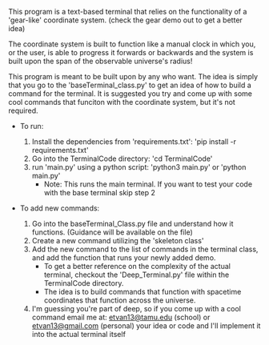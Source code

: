 This program is a text-based terminal that relies on the functionality of a 'gear-like' coordinate system. (check the gear demo out to get a better idea)

The coordinate system is built to function like a manual clock in which you, or the user, is able to progress it forwards or backwards and the system is built upon the span of the observable universe's radius!

This program is meant to be built upon by any who want. The idea is simply that you go to the 'baseTerminal_class.py' to get an idea of how to build a command for the terminal. It is suggested you try and come up with some cool commands that funciton with the coordinate system, but it's not required.

* To run:
    1. Install the dependencies from 'requirements.txt': 'pip install -r requirements.txt'
    2. Go into the TerminalCode directory: 'cd TerminalCode'
    3. run 'main.py' using a python script: 'python3 main.py' or 'python main.py'
        * Note: This runs the main terminal. If you want to test your code with the base terminal skip step 2

* To add new commands:
    1. Go into the baseTerminal_Class.py file and understand how it functions. (Guidance will be available on the file)
    2. Create a new command utilizing the 'skeleton class'
    3. Add the new command to the list of commands in the terminal class, and add the function that runs your newly added demo.
        * To get a better reference on the complexity of the actual terminal, checkout the 'Deep_Terminal.py' file within the TerminalCode directory.
        * The idea is to build commands that function with spacetime coordinates that function across the universe.
    4. I'm guessing you're part of deep, so if you come up with a cool command email me at: etvan13@tamu.edu (school) or etvan13@gmail.com (personal) your idea or code and I'll implement it into the actual terminal itself
